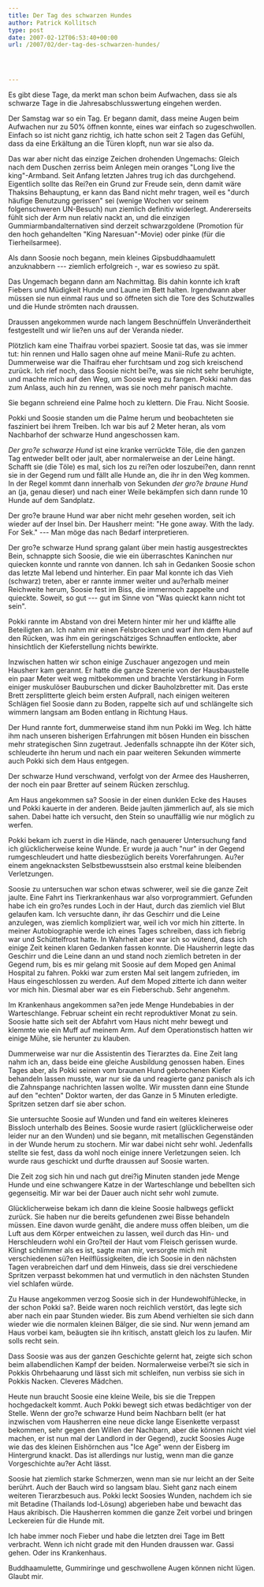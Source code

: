 ```yaml
---
title: Der Tag des schwarzen Hundes
author: Patrick Kollitsch
type: post
date: 2007-02-12T06:53:40+00:00
url: /2007/02/der-tag-des-schwarzen-hundes/




---
```

Es gibt diese Tage, da merkt man schon beim Aufwachen, dass sie als schwarze Tage in die Jahresabschlusswertung eingehen werden.

Der Samstag war so ein Tag. Er begann damit, dass meine Augen beim Aufwachen nur zu 50% öffnen konnte, eines war einfach so zugeschwollen. Einfach so ist nicht ganz richtig, ich hatte schon seit 2 Tagen das Gefühl, dass da eine Erkältung an die Türen klopft, nun war sie also da.

Das war aber nicht das einzige Zeichen drohenden Ungemachs: Gleich nach dem Duschen zerriss beim Anlegen mein oranges "Long live the king"-Armband. Seit Anfang letzten Jahres trug ich das durchgehend. Eigentlich sollte das Rei?en ein Grund zur Freude sein, denn damit wäre Thaksins Behauptung, er kann das Band nicht mehr tragen, weil es "durch häufige Benutzung gerissen" sei (wenige Wochen vor seinem folgenschweren UN-Besuch) nun ziemlich definitiv widerlegt. Andererseits fühlt sich der Arm nun relativ nackt an, und die einzigen Gummiarmbandalternativen sind derzeit schwarzgoldene (Promotion für den hoch gehandelten "King Naresuan"-Movie) oder pinke (für die Tierheilsarmee).

Als dann Soosie noch begann, mein kleines Gipsbuddhaamulett anzuknabbern --- ziemlich erfolgreich -, war es sowieso zu spät.

Das Ungemach begann dann am Nachmittag. Bis dahin konnte ich kraft Fiebers und Müdigkeit Hunde und Laune im Bett halten. Irgendwann aber müssen sie nun einmal raus und so öffneten sich die Tore des Schutzwalles und die Hunde strömten nach draussen.

Draussen angekommen wurde nach langem Beschnüffeln Unverändertheit festgestellt und wir lie?en uns auf der Veranda nieder.

Plötzlich kam eine Thaifrau vorbei spaziert. Soosie tat das, was sie immer tut: hin rennen und Hallo sagen ohne auf meine Manii-Rufe zu achten. Dummerweise war die Thaifrau eher furchtsam und zog sich kreischend zurück. Ich rief noch, dass Soosie nicht bei?e, was sie nicht sehr beruhigte, und machte mich auf den Weg, um Soosie weg zu fangen. Pokki nahm das zum Anlass, auch hin zu rennen, was sie noch mehr panisch machte.

Sie begann schreiend eine Palme hoch zu klettern. Die Frau. Nicht Soosie.

Pokki und Soosie standen um die Palme herum und beobachteten sie fasziniert bei ihrem Treiben. Ich war bis auf 2 Meter heran, als vom Nachbarhof der schwarze Hund angeschossen kam.

_Der gro?e schwarze Hund_ ist eine kranke verrückte Töle, die den ganzen Tag entweder bellt oder jault, aber normalerweise an der Leine hängt. Schafft sie (die Töle) es mal, sich los zu rei?en oder loszubei?en, dann rennt sie in der Gegend rum und fällt alle Hunde an, die ihr in den Weg kommen. In der Regel kommt dann innerhalb von Sekunden _der gro?e braune Hund_ an (ja, genau dieser) und nach einer Weile bekämpfen sich dann runde 10 Hunde auf dem Sandplatz.

Der gro?e braune Hund war aber nicht mehr gesehen worden, seit ich wieder auf der Insel bin. Der Hausherr meint: "He gone away. With the lady. For Sek." --- Man möge das nach Bedarf interpretieren.

Der gro?e schwarze Hund sprang galant über mein hastig ausgestrecktes Bein, schnappte sich Soosie, die wie ein überraschtes Kaninchen nur quiecken konnte und rannte von dannen. Ich sah in Gedanken Soosie schon das letzte Mal lebend und hinterher. Ein paar Mal konnte ich das Vieh (schwarz) treten, aber er rannte immer weiter und au?erhalb meiner Reichweite herum, Soosie fest im Biss, die immernoch zappelte und quieckte. Soweit, so gut --- gut im Sinne von "Was quieckt kann nicht tot sein".

Pokki rannte im Abstand von drei Metern hinter mir her und kläffte alle Beteiligten an. Ich nahm mir einen Felsbrocken und warf ihm dem Hund auf den Rücken, was ihm ein geringschätziges Schnauffen entlockte, aber hinsichtlich der Kieferstellung nichts bewirkte.

Inzwischen hatten wir schon einige Zuschauer angezogen und mein Hausherr kam gerannt. Er hatte die ganze Szenerie von der Hausbaustelle ein paar Meter weit weg mitbekommen und brachte Verstärkung in Form einiger muskulöser Bauburschen und dicker Bauholzbretter mit. Das erste Brett zersplitterte gleich beim ersten Aufprall, nach einigen weiteren Schlägen fiel Soosie dann zu Boden, rappelte sich auf und schlängelte sich wimmern langsam am Boden entlang in Richtung Haus.

Der Hund rannte fort, dummerweise stand ihm nun Pokki im Weg. Ich hätte ihm nach unseren bisherigen Erfahrungen mit bösen Hunden ein bisschen mehr strategischen Sinn zugetraut. Jedenfalls schnappte ihn der Köter sich, schleuderte ihn herum und nach ein paar weiteren Sekunden wimmerte auch Pokki sich dem Haus entgegen.

Der schwarze Hund verschwand, verfolgt von der Armee des Hausherren, der noch ein paar Bretter auf seinem Rücken zerschlug.

Am Haus angekommen sa? Soosie in der einen dunklen Ecke des Hauses und Pokki kauerte in der anderen. Beide jaulten jämmerlich auf, als sie mich sahen. Dabei hatte ich versucht, den Stein so unauffällig wie nur möglich zu werfen.

Pokki bekam ich zuerst in die Hände, nach genauerer Untersuchung fand ich glücklicherweise keine Wunde. Er wurde ja auch "nur" in der Gegend rumgeschleudert und hatte diesbezüglich bereits Vorerfahrungen. Au?er einem angeknacksten Selbstbewusstsein also erstmal keine bleibenden Verletzungen.

Soosie zu untersuchen war schon etwas schwerer, weil sie die ganze Zeit jaulte. Eine Fahrt ins Tierkrankenhaus war also vorprogrammiert. Gefunden habe ich ein gro?es rundes Loch in der Haut, durch das ziemlich viel Blut gelaufen kam. Ich versuchte dann, ihr das Geschirr und die Leine anzulegen, was ziemlich kompliziert war, weil ich vor mich hin zitterte. In meiner Autobiographie werde ich eines Tages schreiben, dass ich fiebrig war und Schüttelfrost hatte. In Wahrheit aber war ich so wütend, dass ich einige Zeit keinen klaren Gedanken fassen konnte. Die Hausherrin legte das Geschirr und die Leine dann an und stand noch ziemlich betreten in der Gegend rum, bis es mir gelang mit Soosie auf dem Moped gen Animal Hospital zu fahren. Pokki war zum ersten Mal seit langem zufrieden, im Haus eingeschlossen zu werden. Auf dem Moped zitterte ich dann weiter vor mich hin. Diesmal aber war es ein Fieberschub. Sehr angenehm.

Im Krankenhaus angekommen sa?en jede Menge Hundebabies in der Warteschlange. Februar scheint ein recht reproduktiver Monat zu sein. Soosie hatte sich seit der Abfahrt vom Haus nicht mehr bewegt und klemmte wie ein Muff auf meinem Arm. Auf dem Operationstisch hatten wir einige Mühe, sie herunter zu klauben.

Dummerweise war nur die Assistentin des Tierarztes da. Eine Zeit lang nahm ich an, dass beide eine gleiche Ausbildung genossen haben. Eines Tages aber, als Pokki seinen vom braunen Hund gebrochenen Kiefer behandeln lassen musste, war nur sie da und reagierte ganz panisch als ich die Zahnspange nachrichten lassen wollte. Wir mussten dann eine Stunde auf den "echten" Doktor warten, der das Ganze in 5 Minuten erledigte. Spritzen setzen darf sie aber schon.

Sie untersuchte Soosie auf Wunden und fand ein weiteres kleineres Bissloch unterhalb des Beines. Soosie wurde rasiert (gl&uuml;cklicherweise oder leider nur an den Wunden) und sie begann, mit metallischen Gegenständen in der Wunde herum zu stochern. Mir war dabei nicht sehr wohl. Jedenfalls stellte sie fest, dass da wohl noch einige innere Verletzungen seien. Ich wurde raus geschickt und durfte draussen auf Soosie warten.

Die Zeit zog sich hin und nach gut drei?ig Minuten standen jede Menge Hunde und eine schwangere Katze in der Warteschlange und bebellten sich gegenseitig. Mir war bei der Dauer auch nicht sehr wohl zumute.

Glücklicherweise bekam ich dann die kleine Soosie halbwegs geflickt zurück. Sie haben nur die bereits gefundenen zwei Bisse behandeln müssen. Eine davon wurde genäht, die andere muss offen bleiben, um die Luft aus dem Körper entweichen zu lassen, weil durch das Hin- und Herschleudern wohl ein Gro?teil der Haut vom Fleisch gerissen wurde. Klingt schlimmer als es ist, sagte man mir, versorgte mich mit verschiedenen sü?en Heilflüssigkeiten, die ich Soosie in den nächsten Tagen verabreichen darf und dem Hinweis, dass sie drei verschiedene Spritzen verpasst bekommen hat und vermutlich in den nächsten Stunden viel schlafen würde.

Zu Hause angekommen verzog Soosie sich in der Hundewohlfühlecke, in der schon Pokki sa?. Beide waren noch reichlich verstört, das legte sich aber nach ein paar Stunden wieder. Bis zum Abend verhielten sie sich dann wieder wie die normalen kleinen Bälger, die sie sind. Nur wenn jemand am Haus vorbei kam, beäugten sie ihn kritisch, anstatt gleich los zu laufen. Mir solls recht sein.

Dass Soosie was aus der ganzen Geschichte gelernt hat, zeigte sich schon beim allabendlichen Kampf der beiden. Normalerweise verbei?t sie sich in Pokkis Ohrbehaarung und lässt sich mit schleifen, nun verbiss sie sich in Pokkis Nacken. Cleveres Mädchen.

Heute nun braucht Soosie eine kleine Weile, bis sie die Treppen hochgedackelt kommt. Auch Pokki bewegt sich etwas bedächtiger von der Stelle. Wenn der gro?e schwarze Hund beim Nachbarn bellt (er hat inzwischen vom Hausherren eine neue dicke lange Eisenkette verpasst bekommen, sehr gegen den Willen der Nachbarn, aber die können nicht viel machen, er ist nun mal der Landlord in der Gegend), zuckt Soosies Auge wie das des kleinen Eishörnchen aus "Ice Age" wenn der Eisberg im Hintergrund knackt. Das ist allerdings nur lustig, wenn man die ganze Vorgeschichte au?er Acht lässt.

Soosie hat ziemlich starke Schmerzen, wenn man sie nur leicht an der Seite berührt. Auch der Bauch wird so langsam blau. Sieht ganz nach einem weiteren Tierarzbesuch aus. Pokki leckt Soosies Wunden, nachdem ich sie mit Betadine (Thailands Iod-Lösung) abgerieben habe und bewacht das Haus akribisch. Die Hausherren kommen die ganze Zeit vorbei und bringen Leckereien für die Hunde mit.

Ich habe immer noch Fieber und habe die letzten drei Tage im Bett verbracht. Wenn ich nicht grade mit den Hunden draussen war. Gassi gehen. Oder ins Krankenhaus.

Buddhaamulette, Gummiringe und geschwollene Augen können nicht lügen. Glaubt mir.
